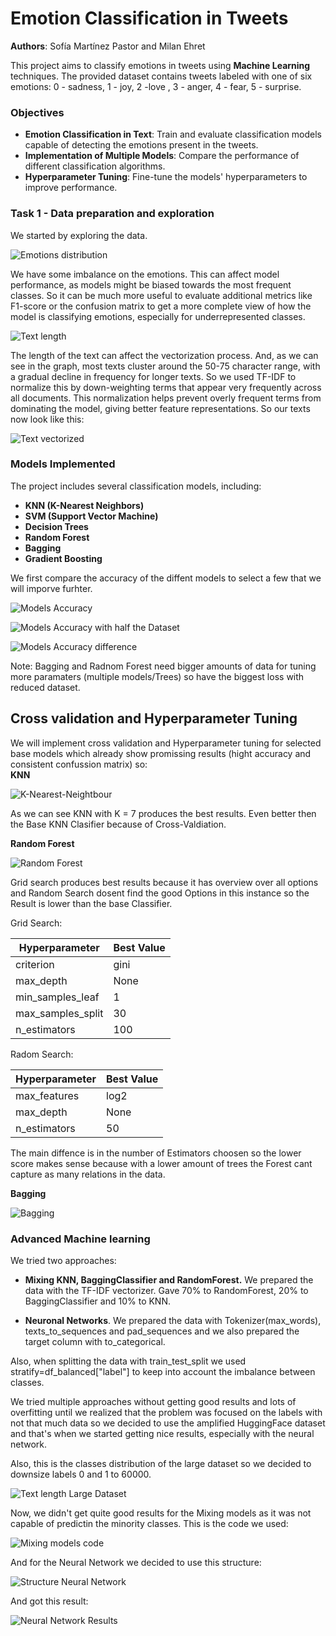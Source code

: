 # Emotion Classification in Tweets

**Authors**: Sofía Martínez Pastor and Milan Ehret

This project aims to classify emotions in tweets using **Machine Learning** techniques. The provided dataset contains tweets labeled with one of six emotions: 0 - sadness, 1 - joy, 2 -love , 3 - anger, 4 - fear, 5 - surprise.

### Objectives

- **Emotion Classification in Text**: Train and evaluate classification models capable of detecting the emotions present in the tweets.
- **Implementation of Multiple Models**: Compare the performance of different classification algorithms.
- **Hyperparameter Tuning**: Fine-tune the models' hyperparameters to improve performance.

### Task 1 - Data preparation and exploration

We started by exploring the data.

![Emotions distribution](graphs/data_distribution.png)

We have some imbalance on the emotions. This can affect model performance, as models might be biased towards the most frequent classes. So it can be much more useful to evaluate additional metrics like F1-score or the confusion matrix to get a more complete view of how the model is classifying emotions, especially for underrepresented classes.

![Text length](graphs/text_length.png)

 The length of the text can affect the vectorization process. And, as we can see in the graph, most texts cluster around the 50-75 character range, with a gradual decline in frequency for longer texts. So we used TF-IDF to normalize this by down-weighting terms that appear very frequently across all documents. This normalization helps prevent overly frequent terms from dominating the model, giving better feature representations. So our texts now look like this:

 ![Text vectorized](graphs/tf_idf_vectorizer.png)


### Models Implemented

The project includes several classification models, including:

- **KNN (K-Nearest Neighbors)**
- **SVM (Support Vector Machine)**
- **Decision Trees**
- **Random Forest**
- **Bagging**
- **Gradient Boosting**

We first compare the accuracy of the diffent models to select a few that we will imporve furhter.

![Models Accuracy](graphs/accruracy_base.png)

![Models Accuracy with half the Dataset](graphs/accruracy_base_half.png)

![Models Accuracy difference](graphs/accuracy_comp.png)

Note: Bagging and Radnom Forest need bigger amounts of data for tuning more paramaters (multiple models/Trees) so have the biggest loss with reduced dataset.

## Cross validation and Hyperparameter Tuning
We will implement cross validation and Hyperparameter tuning for selected base models which already show promissing results (hight accuracy and consistent confussion matrix) so:  
**KNN**  

![K-Nearest-Neightbour](graphs/hp_cv_knn.png)

As we can see KNN with K = 7 produces the best results. Even better then the Base KNN Clasifier because of Cross-Valdiation.  

**Random Forest**   

![Random Forest](graphs/rf_accuracy.png)

Grid search produces best results because it has overview over all options and Random Search dosent find the good Options in this instance so the Result is lower than the base Classifier.

Grid Search:

| Hyperparameter    | Best Value    |
|-------------------|---------------|
| criterion         | gini          |
| max_depth         | None          |
| min_samples_leaf  | 1             |
| max_samples_split | 30            |
| n_estimators      | 100           |


Radom Search:  

| Hyperparameter    | Best Value    |
|-------------------|---------------|
| max_features      | log2          |
| max_depth         | None          |
| n_estimators      | 50            |

The main diffence is in the number of Estimators choosen so the lower score makes sense because with a lower amount of trees the Forest cant capture as many relations in the data.

**Bagging**  

![Bagging](graphs/bc_accuracy.png)


### Advanced Machine learning

We tried two approaches:

- **Mixing KNN, BaggingClassifier and RandomForest.** We prepared the data with the TF-IDF vectorizer. Gave 70% to RandomForest, 20% to BaggingClassifier and 10% to KNN.

- **Neuronal Networks**. We prepared the data with Tokenizer(max_words), texts_to_sequences and pad_sequences and we also prepared the target column with to_categorical.

Also, when splitting the data with train_test_split we used stratify=df_balanced["label"] to keep into account the imbalance between classes.

We tried multiple approaches without getting good results and lots of overfitting until we realized that the problem was focused on the labels with not that much data so we decided to use the amplified HuggingFace dataset and that's when we started getting nice results, especially with the neural network.

Also, this is the classes distribution of the large dataset so we decided to downsize labels 0 and 1 to 60000.

![Text length Large Dataset](graphs/text_length_large_ds.png)

Now, we didn't get quite good results for the Mixing models as it was not capable of predictin the minority classes. This is the code we used:

![Mixing models code](graphs/mm_code.png)

And for the Neural Network we decided to use this structure:

![Structure Neural Network](graphs/nn_model.png)

And got this result:

![Neural Network Results](graphs/nn_results.png)





